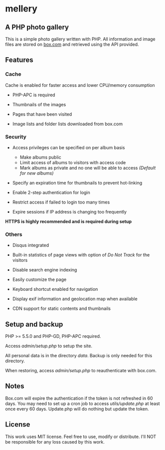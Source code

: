 mellery
=======

A PHP photo gallery
-------

This is a simple photo gallery written with PHP. All information and image files are stored on [box.com][b] and retrieved using the API provided.

## Features ##

### Cache ###

Cache is enabled for faster access and lower CPU/memory consumption

* PHP-APC is required

* Thumbnails of the images

* Pages that have been visited

* Image lists and folder lists downloaded from box.com

### Security ###

* Access privileges can be specified on per album basis

    * Make albums public
    * Limit access of albums to visitors with access code
    * Mark albums as private and no one will be able to access _(Default for new albums)_

* Specify an expiration time for thumbnails to prevent hot-linking

* Enable 2-step authentication for login

* Restrict access if failed to login too many times

* Expire sessions if IP address is changing too frequently

**HTTPS is highly recommended and is required during setup**

### Others ###

* Disqus integrated

* Built-in statistics of page views with option of _Do Not Track_ for the visitors

* Disable search engine indexing

* Easily customize the page

* Keyboard shortcut enabled for navigation

* Display exif information and geolocation map when available

* CDN support for static contents and thumbnails

## Setup and backup ##

PHP >= 5.5.0 and PHP-GD, PHP-APC required.

Access _admin/setup.php_ to setup the site.

All personal data is in the directory _data_. Backup is only needed for this directory.

When restoring, access _admin/setup.php_ to reauthenticate with box.com.

## Notes ##

Box.com will expire the authentication if the token is not refreshed in 60 days. You may need to set up a cron job to access _utils/update.php_ at least once every 60 days. Update.php will do nothing but update the token.

## License ##

This work uses MIT license. Feel free to use, modify or distribute. I'll NOT be responsible for any loss caused by this work.

[b]: https://www.box.com "box.com"

